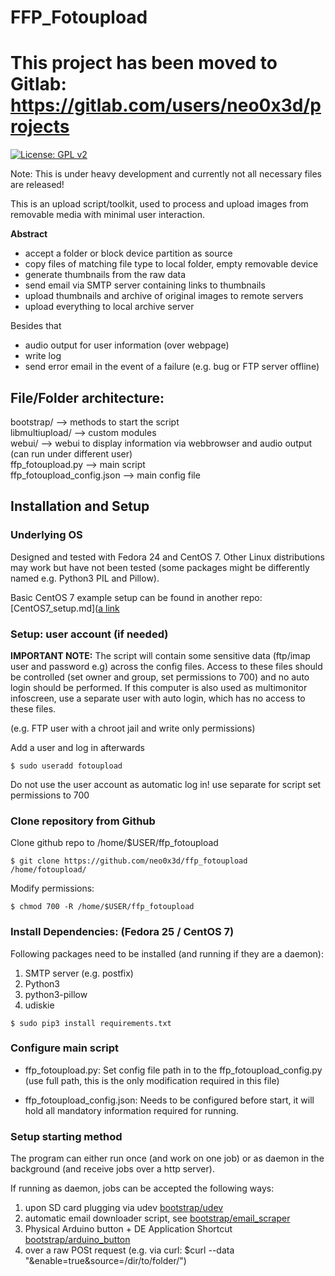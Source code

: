 # FFP_Fotoupload

# This project has been moved to Gitlab: <https://gitlab.com/users/neo0x3d/projects>

[![License: GPL v2](https://img.shields.io/badge/License-GPL%20v2-blue.svg)](https://img.shields.io/badge/License-GPL%20v2-blue.svg)

Note: This is under heavy development and currently not all necessary files are released!

This is an upload script/toolkit, used to process and upload images from removable media with minimal user interaction.

**Abstract**

- accept a folder or block device partition as source
- copy files of matching file type to local folder, empty removable device
- generate thumbnails from the raw data
- send email via SMTP server containing links to thumbnails
- upload thumbnails and archive of original images to remote servers
- upload everything to local archive server

Besides that

- audio output for user information (over webpage)
- write log
- send error email in the event of a failure (e.g. bug or FTP server offline)

## File/Folder architecture:

bootstrap/ --> methods to start the script<br>
libmultiupload/ --> custom modules<br>
webui/ --> webui to display information via webbrowser and audio output (can run under different user)<br>
ffp_fotoupload.py --> main script<br>
ffp_fotoupload_config.json --> main config file

## Installation and Setup

### Underlying OS

Designed and tested with Fedora 24 and CentOS 7\. Other Linux distributions may work but have not been tested (some packages might be differently named e.g. Python3 PIL and Pillow).

Basic CentOS 7 example setup can be found in another repo: [CentOS7_setup.md]([a link](https://github.com/neo0x3d/ffp_infoscreen/blob/master/CentOS7_setup.md)

### Setup: user account (if needed)

**IMPORTANT NOTE:** The script will contain some sensitive data (ftp/imap user and password e.g) across the config files. Access to these files should be controlled (set owner and group, set permissions to 700) and no auto login should be performed. If this computer is also used as multimonitor infoscreen, use a separate user with auto login, which has no access to these files.

(e.g. FTP user with a chroot jail and write only permissions)

Add a user and log in afterwards

```
$ sudo useradd fotoupload
```

Do not use the user account as automatic log in! use separate for script set permissions to 700

### Clone repository from Github

Clone github repo to /home/$USER/ffp_fotoupload

```
$ git clone https://github.com/neo0x3d/ffp_fotoupload /home/fotoupload/
```

Modify permissions:

```
$ chmod 700 -R /home/$USER/ffp_fotoupload
```

### Install Dependencies: (Fedora 25 / CentOS 7)

Following packages need to be installed (and running if they are a daemon):

1. SMTP server (e.g. postfix)
2. Python3
3. python3-pillow
4. udiskie

```
$ sudo pip3 install requirements.txt
```

### Configure main script

- ffp_fotoupload.py: Set config file path in to the ffp_fotoupload_config.py (use full path, this is the only modification required in this file)

- ffp_fotoupload_config.json: Needs to be configured before start, it will hold all mandatory information required for running.

### Setup starting method

The program can either run once (and work on one job) or as daemon in the background (and receive jobs over a http server).

If running as daemon, jobs can be accepted the following ways:

1. upon SD card plugging via udev [bootstrap/udev](/boostrap/udev/UDEV.md)
2. automatic email downloader script, see [bootstrap/email_scraper](/bootstrap/email_scraper/EMAIL_SCRAPER.md)
3. Physical Arduino button + DE Application Shortcut [bootstrap/arduino_button](/bootstrap/arduino_button/ARDUINO_SETUP.md)
4. over a raw POSt request (e.g. via curl: $curl --data "&enable=true&source=/dir/to/folder/")

